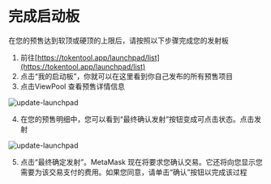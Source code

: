 # 完成启动板

在您的预售达到软顶或硬顶的上限后，请按照以下步骤完成您的发射板

1. 前往[https://tokentool.app/launchpad/list](https://tokentool.app/launchpad/list)
2. 点击“我的启动板”，你就可以在这里看到你自己发布的所有预售项目
3. 点击ViewPool 查看预售详情信息

![update-launchpad](../.gitbook/assets/launchpad/Snipaste_2022-05-08_13-58-08.png)

4. 在您的预售明细中，您可以看到“最终确认发射”按钮变成可点击状态。点击发射

![update-launchpad](../.gitbook/assets/launchpad/finalized.png)

5. 点击“最终确定发射”。MetaMask 现在将要求您确认交易。它还将向您显示您需要为该交易支付的费用。如果您同意，请单击“确认”按钮以完成该过程
